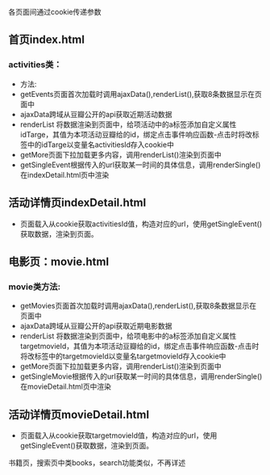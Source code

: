 各页面间通过cookie传递参数

<h2>首页index.html</h2>
<h3>activities类：</h3>
<ul>
	<li>方法:</li>
	<li>getEvents页面首次加载时调用ajaxData(),renderList(),获取8条数据显示在页面中</li>
	<li>ajaxData跨域从豆瓣公开的api获取近期活动数据</li>
	<li>renderList 将数据渲染到页面中，给项活动中的a标签添加自定义属性idTarge，其值为本项活动豆瓣给的id，绑定点击事件响应函数-点击时将改标签中的idTarge以变量名activitiesId存入cookie中</li>
	<li>getMore页面下拉加载更多内容，调用renderList()渲染到页面中</li>
	<li>getSingleEvent根据传入的url获取某一时间的具体信息，调用renderSingle()在indexDetail.html页中渲染</li>
</ul>

		
<h2>活动详情页indexDetail.html</h2>
<ul>
	<li>页面载入从cookie获取activitiesId值，构造对应的url，使用getSingleEvent()获取数据，渲染到页面。</li>
</ul>
	
<h2>电影页：movie.html</h2>
<h3>movie类方法:</h3>
<ul>
	<li>getMovies页面首次加载时调用ajaxData(),renderList(),获取8条数据显示在页面中</li>
	<li>ajaxData跨域从豆瓣公开的api获取近期电影数据</li>
	<li>renderList 将数据渲染到页面中，给项电影中的a标签添加自定义属性targetmovieId，其值为本项活动豆瓣给的id，绑定点击事件响应函数-点击时将改标签中的targetmovieId以变量名targetmovieId存入cookie中</li>
	<li>getMore页面下拉加载更多内容，调用renderList()渲染到页面中</li>
	<li>getSingleMovie根据传入的url获取某一时间的具体信息，调用renderSingle()在movieDetail.html页中渲染</li>
</ul>
<h2>活动详情页movieDetail.html</h2>
<ul>
	<li>页面载入从cookie获取targetmovieId值，构造对应的url，使用getSingleEvent()获取数据，渲染到页面。</li>
</ul>
<p>书籍页，搜索页中类books，search功能类似，不再详述</p>		
		







		
		

	

		
		





